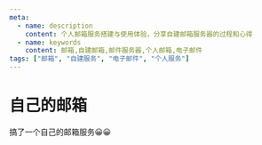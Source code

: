 ```yaml
---
meta:
  - name: description
    content: 个人邮箱服务搭建与使用体验，分享自建邮箱服务器的过程和心得
  - name: keywords
    content: 邮箱,自建邮箱,邮件服务器,个人邮箱,电子邮件
tags: ["邮箱", "自建服务", "电子邮件", "个人服务"]
---
```


# 自己的邮箱

搞了一个自己的邮箱服务😀😀
